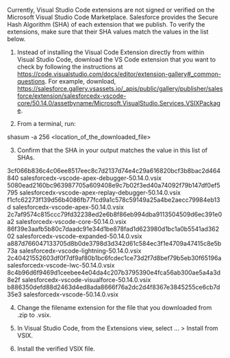 Currently, Visual Studio Code extensions are not signed or verified on the
Microsoft Visual Studio Code Marketplace. Salesforce provides the Secure Hash
Algorithm (SHA) of each extension that we publish. To verify the extensions,
make sure that their SHA values match the values in the list below.

1. Instead of installing the Visual Code Extension directly from within Visual
   Studio Code, download the VS Code extension that you want to check by
   following the instructions at
   https://code.visualstudio.com/docs/editor/extension-gallery#_common-questions.
   For example, download,
   https://salesforce.gallery.vsassets.io/_apis/public/gallery/publisher/salesforce/extension/salesforcedx-vscode-core/50.14.0/assetbyname/Microsoft.VisualStudio.Services.VSIXPackage.

2. From a terminal, run:

shasum -a 256 <location_of_the_downloaded_file>

3. Confirm that the SHA in your output matches the value in this list of SHAs.

3cf066b836c4c06ee8517eec8c7d2137d74e4c29a616820bcf3b8bac2d464840  salesforcedx-vscode-apex-debugger-50.14.0.vsix
5080ead2160bc963987705a609408e9c7b02f3ed40a74092f79b147df0ef5795  salesforcedx-vscode-apex-replay-debugger-50.14.0.vsix
f1cfc62273f139d56b4086fb77fcd9a1c578c59149a25a4be2aecc79984eb13d  salesforcedx-vscode-apex-50.14.0.vsix
2c7af9574c815ccc79fd32238ed2e6b8f86eb994dba9113504509d6ec391e0a2  salesforcedx-vscode-core-50.14.0.vsix
86f39e3aafb5b80c7daadc91e34d1be878fad1d623980d1bc1a0b5541ad36202  salesforcedx-vscode-expanded-50.14.0.vsix
a887d766047133705d8b0de3798d3d342d61c584ec3f1e4709a47415c8e5b73a  salesforcedx-vscode-lightning-50.14.0.vsix
2c40421552603df0f7df9af80b1bc6fcdec1ce73d2f7d8bef79b5eb30f65196a  salesforcedx-vscode-lwc-50.14.0.vsix
8c4b96d6f9469d1ceebee4e04da4c207b3795390e4fca56ab300ae5a4a3d8e2f  salesforcedx-vscode-visualforce-50.14.0.vsix
b886350defd88d2463d4ed8ada8666f76a2dc2d4f8367e3845255ce6cb7d35e3  salesforcedx-vscode-50.14.0.vsix


4. Change the filename extension for the file that you downloaded from .zip to
.vsix.

5. In Visual Studio Code, from the Extensions view, select ... > Install from
VSIX.

6. Install the verified VSIX file.

